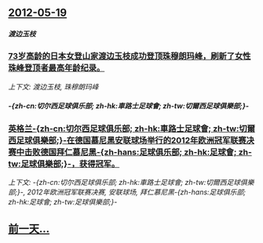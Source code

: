 ## [2012-05-19](/news/2012/05/19/index.md)

##### 渡边玉枝
### [ 73岁高龄的日本女登山家渡边玉枝成功登顶珠穆朗玛峰，刷新了女性珠峰登顶者最高年龄纪录。](/news/2012/05/19/73岁高龄的日本女登山家渡边玉枝成功登顶珠穆朗玛峰-刷新了女性珠峰登顶者最高年龄纪录.md)
_上下文: 渡边玉枝, 珠穆朗玛峰_

##### -{zh-cn:切尔西足球俱乐部; zh-hk:車路士足球會; zh-tw:切爾西足球俱樂部;}-
### [ 英格兰-{zh-cn:切尔西足球俱乐部; zh-hk:車路士足球會; zh-tw:切爾西足球俱樂部;}-在德国慕尼黑安联球场举行的2012年欧洲冠军联赛决赛中击败德国拜仁慕尼黑-{zh-hans:足球俱乐部; zh-hk:足球會; zh-tw:足球俱樂部;}-，获得冠军。](/news/2012/05/19/英格兰-zh-cn-切尔西足球俱乐部-zh-hk-車路士足球會-zh-tw-切爾西足球俱樂部-在德国慕尼黑安.md)
_上下文: -{zh-cn:切尔西足球俱乐部; zh-hk:車路士足球會; zh-tw:切爾西足球俱樂部;}-, 2012年欧洲冠军联赛决赛, 安联球场, 拜仁慕尼黑-{zh-hans:足球俱乐部; zh-hk:足球會; zh-tw:足球俱樂部;}-_

## [前一天...](/news/2012/05/18/index.md)

